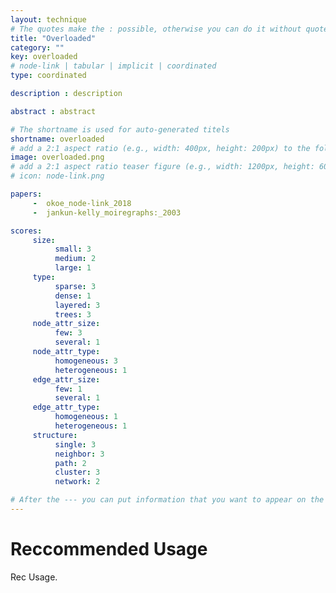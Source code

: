 ```yaml
---
layout: technique
# The quotes make the : possible, otherwise you can do it without quotes
title: "Overloaded"
category: ""
key: overloaded
# node-link | tabular | implicit | coordinated 
type: coordinated

description : description

abstract : abstract

# The shortname is used for auto-generated titels
shortname: overloaded
# add a 2:1 aspect ratio (e.g., width: 400px, height: 200px) to the folder /assets/images/papers/
image: overloaded.png
# add a 2:1 aspect ratio teaser figure (e.g., width: 1200px, height: 600px) to the folder /assets/images/papers/
# icon: node-link.png

papers:
     -  okoe_node-link_2018
     -  jankun-kelly_moiregraphs:_2003

scores:
     size: 
          small: 3
          medium: 2
          large: 1
     type: 
          sparse: 3
          dense: 1
          layered: 3
          trees: 3
     node_attr_size: 
          few: 3
          several: 1
     node_attr_type: 
          homogeneous: 3
          heterogeneous: 1
     edge_attr_size: 
          few: 1
          several: 1
     edge_attr_type: 
          homogeneous: 1
          heterogeneous: 1
     structure: 
          single: 3
          neighbor: 3
          path: 2
          cluster: 3
          network: 2

# After the --- you can put information that you want to appear on the website using markdown formatting or HTML. A good example are acknowledgements, extra references, an erratum, etc.
---
```


# Reccommended Usage

Rec Usage.  


